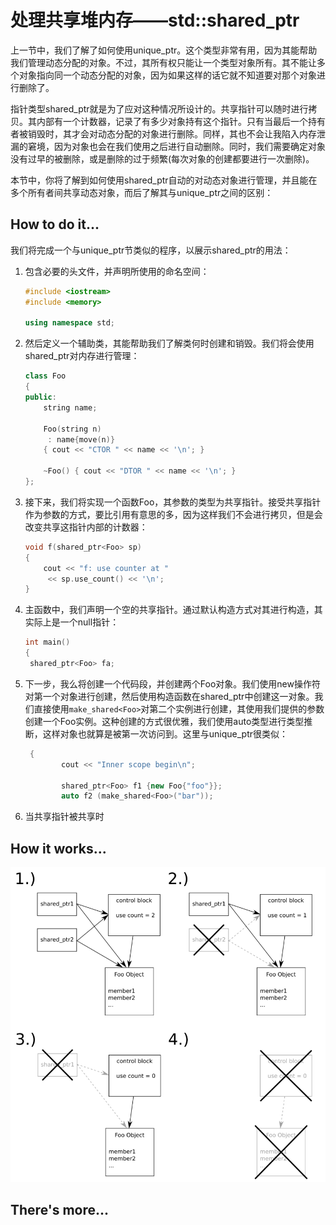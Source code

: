 # 处理共享堆内存——std::shared_ptr

上一节中，我们了解了如何使用unique_ptr。这个类型非常有用，因为其能帮助我们管理动态分配的对象。不过，其所有权只能让一个类型对象所有。其不能让多个对象指向同一个动态分配的对象，因为如果这样的话它就不知道要对那个对象进行删除了。

指针类型shared_ptr就是为了应对这种情况所设计的。共享指针可以随时进行拷贝。其内部有一个计数器，记录了有多少对象持有这个指针。只有当最后一个持有者被销毁时，其才会对动态分配的对象进行删除。同样，其也不会让我陷入内存泄漏的窘境，因为对象也会在我们使用之后进行自动删除。同时，我们需要确定对象没有过早的被删除，或是删除的过于频繁(每次对象的创建都要进行一次删除)。

本节中，你将了解到如何使用shared_ptr自动的对动态对象进行管理，并且能在多个所有者间共享动态对象，而后了解其与unique_ptr之间的区别：

## How to do it...

我们将完成一个与unique_ptr节类似的程序，以展示shared_ptr的用法：

1. 包含必要的头文件，并声明所使用的命名空间：

   ```c++
   #include <iostream>
   #include <memory>
   
   using namespace std; 
   ```

2. 然后定义一个辅助类，其能帮助我们了解类何时创建和销毁。我们将会使用shared_ptr对内存进行管理：

   ```c++
   class Foo
   {
   public:
       string name;
       
       Foo(string n)
       	: name{move(n)}
       { cout << "CTOR " << name << '\n'; }
       
       ~Foo() { cout << "DTOR " << name << '\n'; }
   };
   ```

3. 接下来，我们将实现一个函数Foo，其参数的类型为共享指针。接受共享指针作为参数的方式，要比引用有意思的多，因为这样我们不会进行拷贝，但是会改变共享这指针内部的计数器：

   ```c++
   void f(shared_ptr<Foo> sp)
   {
       cout << "f: use counter at "
       	<< sp.use_count() << '\n';
   }
   ```

4. 主函数中，我们声明一个空的共享指针。通过默认构造方式对其进行构造，其实际上是一个null指针：

   ```c++
   int main()
   {
   	shared_ptr<Foo> fa;
   ```

5. 下一步，我么将创建一个代码段，并创建两个Foo对象。我们使用new操作符对第一个对象进行创建，然后使用构造函数在shared_ptr中创建这一对象。我们直接使用`make_shared<Foo>`对第二个实例进行创建，其使用我们提供的参数创建一个Foo实例。这种创建的方式很优雅，我们使用auto类型进行类型推断，这样对象也就算是被第一次访问到。这里与unique_ptr很类似：

   ```c++
   	{
           cout << "Inner scope begin\n";
           
           shared_ptr<Foo> f1 {new Foo{"foo"}};
           auto f2 (make_shared<Foo>("bar"));
   ```

6. 当共享指针被共享时



## How it works...



![](../../images/chapter8/8-9-1.png)



## There's more...




